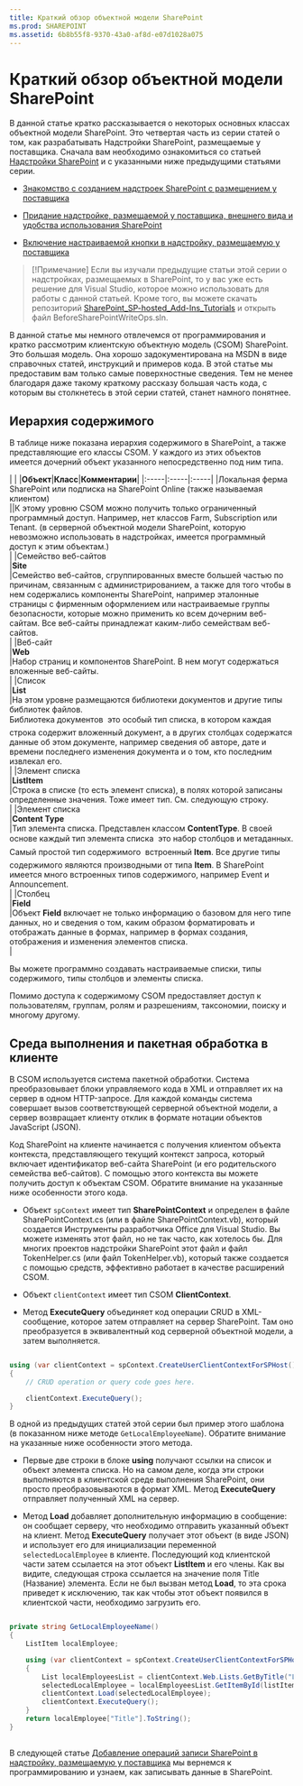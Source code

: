 ```yaml
---
title: Краткий обзор объектной модели SharePoint
ms.prod: SHAREPOINT
ms.assetid: 6b8b55f8-9370-43a0-af8d-e07d1028a075
---
```



# Краткий обзор объектной модели SharePoint
В данной статье кратко рассказывается о некоторых основных классах объектной модели SharePoint.
Это четвертая часть из серии статей о том, как разрабатывать Надстройки SharePoint, размещаемые у поставщика. Сначала вам необходимо ознакомиться со статьей  [Надстройки SharePoint](sharepoint-add-ins.md) и с указанными ниже предыдущими статьями серии.
  
    
    


-  [Знакомство с созданием надстроек SharePoint с размещением у поставщика](get-started-creating-provider-hosted-sharepoint-add-ins.md)
    
  
-  [Придание надстройке, размещаемой у поставщика, внешнего вида и удобства использования SharePoint](give-your-provider-hosted-add-in-the-sharepoint-look-and-feel.md)
    
  
-  [Включение настраиваемой кнопки в надстройку, размещаемую у поставщика](include-a-custom-button-in-the-provider-hosted-add-in.md)
    
  

> [!Примечание]
> Если вы изучали предыдущие статьи этой серии о надстройках, размещаемых в SharePoint, то у вас уже есть решение для Visual Studio, которое можно использовать для работы с данной статьей. Кроме того, вы можете скачать репозиторий  [SharePoint_SP-hosted_Add-Ins_Tutorials](https://github.com/OfficeDev/SharePoint_SP-hosted_Add-Ins_Tutorials) и открыть файл BeforeSharePointWriteOps.sln.
  
    
    

В данной статье мы немного отвлечемся от программирования и кратко рассмотрим клиентскую объектную модель (CSOM) SharePoint. Это большая модель. Она хорошо задокументирована на MSDN в виде справочных статей, инструкций и примеров кода. В этой статье мы предоставим вам только самые поверхностные сведения. Тем не менее благодаря даже такому краткому рассказу большая часть кода, с которым вы столкнетесь в этой серии статей, станет намного понятнее. 
## Иерархия содержимого

В таблице ниже показана иерархия содержимого в SharePoint, а также представляющие его классы CSOM. У каждого из этих объектов имеется дочерний объект указанного непосредственно под ним типа.
  
    
    

|
|
|**Объект**|**Класс**|**Комментарии**|
|:-----|:-----|:-----|
|Локальная ферма SharePoint или подписка на SharePoint Online (также называемая клиентом)  <br/> ||К этому уровню CSOM можно получить только ограниченный программный доступ. Например, нет классов Farm, Subscription или Tenant. (в серверной объектной модели SharePoint, которую невозможно использовать в надстройках, имеется программный доступ к этим объектам.)  <br/> |
|Семейство веб-сайтов  <br/> |**Site** <br/> |Семейство веб-сайтов, сгруппированных вместе большей частью по причинам, связанным с администрированием, а также для того чтобы в нем содержались компоненты SharePoint, например эталонные страницы с фирменным оформлением или настраиваемые группы безопасности, которые можно применить ко всем дочерним веб-сайтам. Все веб-сайты принадлежат каким-либо семействам веб-сайтов.  <br/> |
|Веб-сайт  <br/> |**Web** <br/> |Набор страниц и компонентов SharePoint. В нем могут содержаться вложенные веб-сайты.  <br/> |
|Список  <br/> |**List** <br/> |На этом уровне размещаются библиотеки документов и другие типы библиотек файлов.  <br/> Библиотека документов  это особый тип списка, в котором каждая строка содержит вложенный документ, а в других столбцах содержатся данные об этом документе, например сведения об авторе, дате и времени последнего изменения документа и о том, кто последним извлекал его.  <br/> |
|Элемент списка  <br/> |**ListItem** <br/> |Строка в списке (то есть элемент списка), в полях которой записаны определенные значения. Тоже имеет тип. См. следующую строку.  <br/> |
|Элемент списка  <br/> |**Content Type** <br/> |Тип элемента списка. Представлен классом **ContentType**. В своей основе каждый тип элемента списка  это набор столбцов и метаданных. Самый простой тип содержимого  встроенный **Item**. Все другие типы содержимого являются производными от типа **Item**. В SharePoint имеется много встроенных типов содержимого, например Event и Announcement.  <br/> |
|Столбец  <br/> |**Field** <br/> |Объект **Field** включает не только информацию о базовом для него типе данных, но и сведения о том, каким образом форматировать и отображать данные в формах, например в формах создания, отображения и изменения элементов списка. <br/> |
   

  
    
    
Вы можете программно создавать настраиваемые списки, типы содержимого, типы столбцов и элементы списка. 
  
    
    
Помимо доступа к содержимому CSOM предоставляет доступ к пользователям, группам, ролям и разрешениям, таксономии, поиску и многому другому.
  
    
    

## Среда выполнения и пакетная обработка в клиенте
<a name="CSOMBatching"> </a>

В CSOM используется система пакетной обработки. Система преобразовывает блоки управляемого кода в XML и отправляет их на сервер в одном HTTP-запросе. Для каждой команды система совершает вызов соответствующей серверной объектной модели, а сервер возвращает клиенту отклик в формате нотации объектов JavaScript (JSON). 
  
    
    
Код SharePoint на клиенте начинается с получения клиентом объекта контекста, представляющего текущий контекст запроса, который включает идентификатор веб-сайта SharePoint (и его родительского семейства веб-сайтов). С помощью этого контекста вы можете получить доступ к объектам CSOM. Обратите внимание на указанные ниже особенности этого кода.
  
    
    

- Объект  `spContext` имеет тип **SharePointContext** и определен в файле SharePointContext.cs (или в файле SharePointContext.vb), который создается Инструменты разработчика Office для Visual Studio. Вы можете изменять этот файл, но не так часто, как хотелось бы. Для многих проектов надстройки SharePoint этот файл и файл TokenHelper.cs (или файл TokenHelper.vb), который также создается с помощью средств, эффективно работает в качестве расширений CSOM.
    
  
- Объект  `clientContext` имеет тип CSOM **ClientContext**.
    
  
- Метод **ExecuteQuery** объединяет код операции CRUD в XML-сообщение, которое затем отправляет на сервер SharePoint. Там оно преобразуется в эквивалентный код серверной объектной модели, а затем выполняется.
    
  



```cs

using (var clientContext = spContext.CreateUserClientContextForSPHost())
{
    // CRUD operation or query code goes here.

    clientContext.ExecuteQuery();
}
```

В одной из предыдущих статей этой серии был пример этого шаблона (в показанном ниже методе  `GetLocalEmployeeName`). Обратите внимание на указанные ниже особенности этого метода.
  
    
    

- Первые две строки в блоке **using** получают ссылки на список и объект элемента списка. Но на самом деле, когда эти строки выполняются в клиентской среде выполнения SharePoint, они просто преобразовываются в формат XML. Метод **ExecuteQuery** отправляет полученный XML на сервер.
    
  
-  Метод **Load** добавляет дополнительную информацию в сообщение: он сообщает серверу, что необходимо отправить указанный объект на клиент. Метод **ExecuteQuery** получает этот объект (в виде JSON) и использует его для инициализации переменной `selectedLocalEmployee` в клиенте. Последующий код клиентской части затем ссылается на этот объект **ListItem** и его члены. Как вы видите, следующая строка ссылается на значение поля Title (Название) элемента. Если не был вызван метод **Load**, то эта срока приведет к исключению, так как чтобы этот объект появился в клиентской части, необходимо загрузить его.
    
  



```cs

private string GetLocalEmployeeName()
{
    ListItem localEmployee;

    using (var clientContext = spContext.CreateUserClientContextForSPHost())
    {
        List localEmployeesList = clientContext.Web.Lists.GetByTitle("Local Employees");
        selectedLocalEmployee = localEmployeesList.GetItemById(listItemID);
        clientContext.Load(selectedLocalEmployee);
        clientContext.ExecuteQuery();
    }
    return localEmployee["Title"].ToString();
}
```


## 
<a name="Nextsteps"> </a>

 В следующей статье [Добавление операций записи SharePoint в надстройку, размещаемую у поставщика](add-sharepoint-write-operations-to-the-provider-hosted-add-in.md) мы вернемся к программированию и узнаем, как записывать данные в SharePoint.
  
    
    

